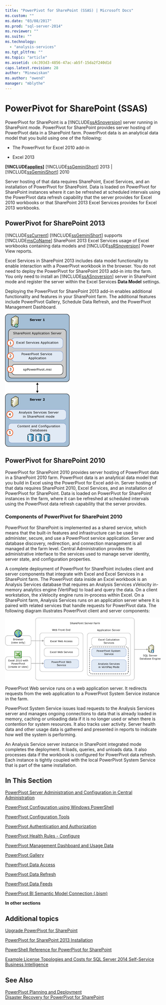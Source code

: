 ```yaml
---
title: "PowerPivot for SharePoint (SSAS) | Microsoft Docs"
ms.custom: ""
ms.date: "03/08/2017"
ms.prod: "sql-server-2014"
ms.reviewer: ""
ms.suite: ""
ms.technology: 
  - "analysis-services"
ms.tgt_pltfrm: ""
ms.topic: "article"
ms.assetid: c4c393d3-4856-47ac-ab5f-15da2f240d1d
caps.latest.revision: 28
author: "Minewiskan"
ms.author: "owend"
manager: "mblythe"
---
```

# PowerPivot for SharePoint (SSAS)
  PowerPivot for SharePoint is a [!INCLUDE[ssASnoversion](../includes/ssasnoversion-md.md)] server running in SharePoint mode. PowerPivot for SharePoint provides server hosting of PowerPivot data in a SharePoint farm. PowerPivot data is an analytical data model that you build using one of the following:  
  
-   The PowerPivot for Excel 2010 add-in  
  
-   Excel 2013  
  
 **[!INCLUDE[applies](../includes/applies-md.md)]**  [!INCLUDE[ssGeminiShort](../includes/ssgeminishort-md.md)] 2013 | [!INCLUDE[ssGeminiShort](../includes/ssgeminishort-md.md)] 2010  
  
 Server hosting of that data requires SharePoint, Excel Services, and an installation of PowerPivot for SharePoint. Data is loaded on PowerPivot for SharePoint instances where it can be refreshed at scheduled intervals using the PowerPivot data refresh capability that the server provides for Excel 2010 workbooks or that SharePoint 2013 Excel Services provides for Excel 2013 workbooks.  
  
## PowerPivot for SharePoint 2013  
 [!INCLUDE[ssCurrent](../includes/sscurrent-md.md)] [!INCLUDE[ssGeminiShort](../includes/ssgeminishort-md.md)] supports [!INCLUDE[msCoName](../includes/msconame-md.md)] SharePoint 2013 Excel Services usage of Excel workbooks containing data models and [!INCLUDE[ssRSnoversion](../includes/ssrsnoversion-md.md)] Power View reports.  
  
 Excel Services in SharePoint 2013 includes data model functionality to enable interaction with a PowerPivot workbook in the browser. You do not need to deploy the PowerPivot for SharePoint 2013 add-in into the farm. You only need to install an [!INCLUDE[ssASnoversion](../includes/ssasnoversion-md.md)] server in SharePoint mode and register the server within the Excel Services **Data Model** settings.  
  
 Deploying the PowerPivot for SharePoint 2013 add-in enables additional functionality and features in your SharePoint farm. The additional features include PowerPivot Gallery, Schedule Data Refresh, and the PowerPivot Management Dashboard.  
  
 ![SSAS PowerPivot Mode 2 Server Deployment](media/as-powerpivot-mode-2server-deployment.gif "SSAS PowerPivot Mode 2 Server Deployment")  
  
## PowerPivot for SharePoint 2010  
 PowerPivot for SharePoint 2010 provides server hosting of PowerPivot data in a SharePoint 2010 farm. PowerPivot data is an analytical data model that you build in Excel using the PowerPivot for Excel add-in. Server hosting of that data requires SharePoint 2010, Excel Services, and an installation of PowerPivot for SharePoint. Data is loaded on PowerPivot for SharePoint instances in the farm, where it can be refreshed at scheduled intervals using the PowerPivot data refresh capability that the server provides.  
  
### Components of PowerPivot for SharePoint 2010  
 PowerPivot for SharePoint is implemented as a shared service, which means that the built-in features and infrastructure can be used to administer, secure, and use a PowerPivot service application. Server and database discovery, redirection, and connection management is all managed at the farm level. Central Administration provides the administrative interface to the services used to manage server identity, server state, and configuration properties.  
  
 A complete deployment of PowerPivot for SharePoint includes client and server components that integrate with Excel and Excel Services in a SharePoint farm. The PowerPivot data inside an Excel workbook is an Analysis Services database that requires an Analysis Services xVelocity in-memory analytics engine (VertiPaq) to load and query the data. On a client workstation, the xVelocity engine runs in-process within Excel. On a SharePoint farm, Analysis Services runs on an application server where it is paired with related services that handle requests for PowerPivot data. The following diagram illustrates PowerPivot client and server components:  
  
 ![GMNI_GeminiArch2](media/gmni-geminiarch2.gif "GMNI_GeminiArch2")  
  
 PowerPivot Web service runs on a web application server. It redirects requests from the web application to a PowerPivot System Service instance in the farm.  
  
 PowerPivot System Service issues load requests to the Analysis Services server and manages ongoing connections to data that is already loaded in memory, caching or unloading data if it is no longer used or when there is contention for system resources. It also tracks user activity. Server health data and other usage data is gathered and presented in reports to indicate how well the system is performing.  
  
 An Analysis Service server instance in SharePoint integrated mode completes the deployment. It loads, queries, and unloads data. It also processes data if the workbook is configured for PowerPivot data refresh.  Each instance is tightly coupled with the local PowerPivot System Service that is part of the same installation.  
  
##  <a name="bkmk_RelatedContent"></a> In This Section  
 [PowerPivot Server Administration and Configuration in Central Administration](powerpivot-server-administration-and-configuration-in-central-administration.md)  
  
 [PowerPivot Configuration using Windows PowerShell](powerpivot-configuration-using-windows-powershell.md)  
  
 [PowerPivot Configuration Tools](powerpivot-configuration-tools.md)  
  
 [PowerPivot Authentication and Authorization](powerpivot-authentication-and-authorization.md)  
  
 [PowerPivot Health Rules - Configure](powerpivot-health-rules-configure.md)  
  
 [PowerPivot Management Dashboard and Usage Data](powerpivot-management-dashboard-and-usage-data.md)  
  
 [PowerPivot Gallery](~/2014/books-online-for-sql-server-2014.md)  
  
 [PowerPivot Data Access](powerpivot-data-access.md)  
  
 [PowerPivot Data Refresh](powerpivot-data-refresh.md)  
  
 [PowerPivot Data Feeds](powerpivot-data-feeds.md)  
  
 [PowerPivot BI Semantic Model Connection &#40;.bism&#41;](powerpivot-bi-semantic-model-connection-bism.md)  
  
 **In other sections**  
  
## Additional topics  
 [Upgrade PowerPivot for SharePoint](../database-engine/install-windows/upgrade-power-pivot-for-sharepoint.md)  
  
 [PowerPivot for SharePoint 2013 Installation](instances/install-windows/install-analysis-services-in-power-pivot-mode.md)  
  
 [PowerShell Reference for PowerPivot for SharePoint](~/analysis-services/powershell/powershell-reference-for-power-pivot-for-sharepoint.md)  
  
 [Example License Topologies and Costs  for SQL Server 2014 Self-Service Business Intelligence](../../2014/sql-server/install/example-license-topologies-costs-self-service-business-intelligence.md)  
  
## See Also  
 [PowerPivot Planning and Deployment](http://go.microsoft.com/fwlink/?linkID=220972)   
 [Disaster Recovery for PowerPivot for SharePoint](http://go.microsoft.com/fwlink/p/?LinkId=389570)  
  
  